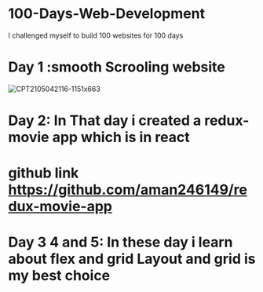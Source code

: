 # 100-Days-Web-Development

I challenged myself to build 100 websites for 100 days
 
 # Day 1 :smooth Scrooling website
 
 ![CPT2105042116-1151x663](https://user-images.githubusercontent.com/53884276/117031499-4436d380-ad1e-11eb-9396-77d5dee191d0.gif)
 
 
 # Day 2: In That day i created a redux-movie app which is in react
 #  github link https://github.com/aman246149/redux-movie-app

# Day 3 4 and 5: In these day i learn about flex and grid Layout  and grid is my best choice
